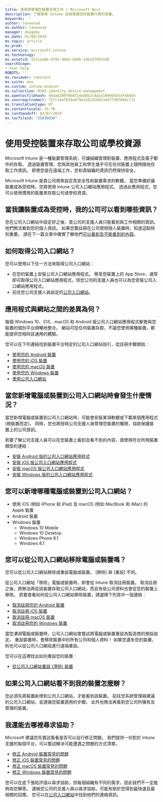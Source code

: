 ```yaml
---
title: 使用受管理的裝置完成工作 | Microsoft Docs
description: 了解使用 Intune 註冊管理您的裝置代表的意義。
keywords: ''
author: lenewsad
ms.author: lanewsad
manager: dougeby
ms.date: 01/09/2019
ms.topic: article
ms.prod: ''
ms.service: microsoft-intune
ms.technology: ''
ms.assetid: 523caa6b-d792-4bb6-bddb-24b2479932d8
searchScope:
- User help
ROBOTS: ''
ms.reviewer: robstack
ms.suite: ems
ms.custom: intune-enduser
ms.collection: M365-identity-device-management
ms.openlocfilehash: 44aad280f0b8714adbb3c8a1e109b68a5af46d4d
ms.sourcegitcommit: 727c3ae7659ad79ea162250d234d7730f840c731
ms.translationtype: HT
ms.contentlocale: zh-TW
ms.lasthandoff: 02/07/2019
ms.locfileid: "55838830"
---
```

# <a name="use-managed-devices-to-access-work-or-school-resources"></a>使用受控裝置來存取公司或學校資源
Microsoft Intune 是一種裝置管理系統，可讓組織管理對裝置、應用程式及電子郵件的存取。 透過裝置管理，您與其他員工和學生幾乎可在任何裝置上隨時隨地存取工作資訊。 即使您是在遠端工作，您和貴組織的資訊仍然保持安全。

Microsoft Intune 是貴公司用來設定其安全性和裝置需求的軟體。 當您準備好讓裝置成為受控時，您將使用 Intune 公司入口網站應用程式。 透過此應用程式，您可以使用慣用的裝置來存取公司或學校資源。 

## <a name="what-information-can-my-company-see-when-i-get-my-device-managed"></a>當我讓裝置成為受控時，我的公司可以看到哪些資訊？
您在公司入口網站中設定好之後，貴公司的支援人員只能看到與工作相關的資訊。 他們無法看到您的個人資訊。 如果您要註冊在公司使用個人裝置時，知道這點特別重要。 請在下一篇文章中確實了解他們[可以看到及不能看到的內容](what-info-can-your-company-see-when-you-enroll-your-device-in-intune.md)。

## <a name="how-do-i-get-company-portal"></a>如何取得公司入口網站？
您可以使用以下任一方法來取得公司入口網站：

- 在您的裝置上安裝公司入口網站應用程式。 移至您裝置上的 App Store，通常即可取得公司入口網站應用程式，但您公司的支援人員也可以為您安裝公司入口網站應用程式。
- 前往您公司支援人員設定的[公司入口網站](https://go.microsoft.com/fwlink/?linkid=2010980)。

## <a name="whats-the-difference-between-the-app-and-the-website"></a>應用程式與網站之間的差異為何？
每個 Windows 10、iOS、macOS 和 Android 版公司入口網站應用程式都會與您裝置的個別平台順暢地整合。 網站可從任何裝置存取，不論您使用哪種裝置，都能提供您相同且通用的體驗。 

您可以在下列連結找到裝置平台特定的公司入口網站指引，從註冊步驟開始：  

- [使用您的 Android 裝置](using-your-android-device-with-intune.md)
- [使用您的 iOS 裝置](using-your-ios-device-with-intune.md)
- [使用您的 macOS 裝置](using-your-macos-device-with-intune.md)
- [使用您的 Windows 裝置](using-your-windows-device-with-intune.md)
- [使用公司入口網站](using-the-intune-company-portal-website.md)

## <a name="what-happens-when-you-add-a-computer-or-device-to-the-company-portal"></a>當您新增電腦或裝置到公司入口網站時會發生什麼情況？
當您新增電腦或裝置到公司入口網站時，可能會安裝某項軟體或下載某個應用程式 (視裝置而定)。 同時，您也將授與公司支援人員管理您裝置的權限，協助保護裝置上的公司資訊。

若要了解公司支援人員可以在您裝置上看到及看不到的內容，請使用符合所用裝置類型的連結︰

- [安裝 Android 版的公司入口網站應用程式](what-happens-if-you-install-the-company-portal-app-and-enroll-your-device-in-intune-android.md)
- [安裝 iOS 版公司入口網站應用程式](what-happens-if-you-install-the-company-portal-app-and-enroll-your-device-in-intune-ios.md)
- [安裝 macOS 版公司入口網站應用程式](what-happens-if-you-install-the-company-portal-app-and-enroll-your-device-in-intune-macos.md)
- [安裝 Windows 版的公司入口網站應用程式](what-happens-if-you-install-the-company-portal-app-and-enroll-your-device-in-intune-windows10.md)

## <a name="what-kind-of-computers-or-devices-can-you-add-to-the-company-portal"></a>您可以新增哪種電腦或裝置到公司入口網站？
-   使用 iOS (例如 iPhone 和 iPad) 及 macOS (例如 MacBook 和 iMac) 的 Apple 裝置
-   Android 裝置
-   Windows 裝置
    -   Windows 10 Mobile
    -   Windows 10 Desktop
    -   Windows Phone 8.1
    -   Windows 8.1

## <a name="can-you-remove-a-computer-or-device-from-the-company-portal"></a>您可以從公司入口網站移除電腦或裝置嗎？
您可以從公司入口網站移除或重設電腦或裝置。 [移除] 與 [重設] 不同。

從公司入口網站「移除」電腦或裝置時，即會從 Intune 取消註冊裝置。 取消註冊之後，將無法再從該裝置存取公司入口網站，而且有些公司資料也會從您的裝置上移除。 若要查看如何從公司入口網站移除裝置，請選擇下列其中一個連結︰

- [取消註冊您的 Android 裝置](unenroll-your-device-from-intune-android.md)
- [取消註冊 iOS 裝置](unenroll-your-device-from-intune-ios.md)
- [取消註冊 macOS 裝置](unenroll-your-device-from-intune-macos.md)
- [取消註冊您的 Windows 裝置](unenroll-your-device-from-intune-windows.md)

當您*重設*電腦或裝置時，公司入口網站會嘗試將電腦或裝置重設為製造商的預設設定。 重設裝置時，會移除裝置中的所有公司和個人資料！ 如果您遺失您的裝置，則也可以從公司入口網站進行遠端重設。

您可以在這裡找出如何重設您的裝置︰

- [從公司入口網站重設 (清除) 裝置](reset-erase-your-device-cpwebsite.md)

## <a name="what-if-i-cant-see-my-device-in-the-company-portal"></a>如果公司入口網站看不到我的裝置怎麼辦？
您必須先將裝置新增到公司入口網站，才能看到該裝置。 前往您系統管理員建議的公司入口網站，並遵循您裝置適用的步驟。 此外也無法再看到您公司所擁有及管理的裝置。

## <a name="where-else-can-i-go-for-help"></a>我還能去哪裡尋求協助？
Microsoft 建議您先嘗試看看是否可以自行修正問題。 我們提供一份對於 Intune 支援的每個平台，可以嘗試解決可能遭遇之問題的方式清單。

- [修正 Android 裝置常見的問題](troubleshoot-your-device-android.md)
- [修正 iOS 裝置常見的問題](troubleshoot-your-device-ios.md)
- [修正 macOS 裝置常見的問題](troubleshoot-your-device-macos.md)
- [修正 Windows 裝置常見的問題](troubleshoot-your-device-windows.md)

您可以在底下張貼評語以尋求協助，但每個組織有不同的需求，因此我們不一定能夠為您解答。 連絡您公司的支援人員以尋求協助，可能有助於您得到最快速且最相關的回應。 您可以在[公司入口網站](https://go.microsoft.com/fwlink/?linkid=2010980)中找到他們的連絡資訊。
